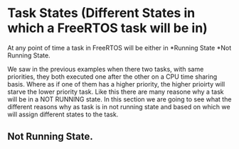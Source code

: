 # Task States (Different States in which a FreeRTOS task will be in)

At any point of time a task in FreeRTOS will be either in 
*Running State
*Not Running State.

We saw in the previous examples when there two tasks, with same priorities, they both executed one after the other on a CPU time sharing basis. Where as if one of them has a higher priority, the higher prioirty will starve the lower priority task. Like this there are many reasone why a task will be in a NOT RUNNING state. In this section we are going to see what the different reasons why as task is in not running state and based on which we will assign different states to the task.

## Not Running State.
